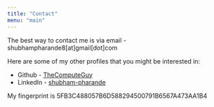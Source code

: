```yaml
---
title: "Contact"
menu: "main"
---
```


The best way to contact me is via email - shubhampharande8[at]gmail[dot]com

Here are some of my other profiles that you might be interested in:

* Github - [TheComputeGuy](https://www.github.com/TheComputeGuy)
* LinkedIn - [shubham-pharande](https://www.linkedin.com/in/shubham-pharande)

My fingerprint is 5FB3C488057B6D588294500791B6567A473AA1B4
